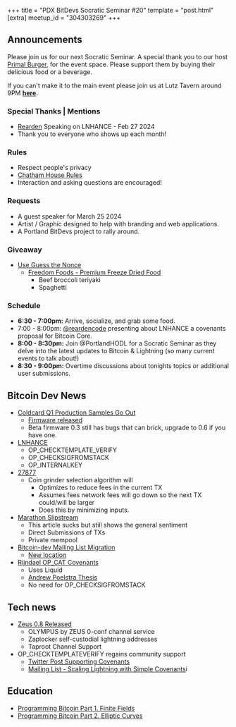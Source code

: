 +++
title = "PDX BitDevs Socratic Seminar #20"
template = "post.html"
[extra]
meetup_id = "304303269"
+++

## Announcements

Please join us for our next Socratic Seminar. A special thank you to our host <a href="https://dicksprimalburger.com/" data-no-summary>Primal Burger</a>, for the event space. Please support them by buying their delicious food or a beverage.

If you can't make it to the main event please join us at Lutz Tavern around 9PM **<a href="https://www.lutztavern.com/" data-no-summary>here</a>.**

### Special Thanks | Mentions
- [Rearden](https://twitter.com/reardencode) Speaking on LNHANCE - Feb 27 2024
- Thank you to everyone who shows up each month!

### Rules
- Respect people's privacy
- [Chatham House Rules](https://www.chathamhouse.org/about-us/chatham-house-rule)
- Interaction and asking questions are encouraged!

### Requests
- A guest speaker for March 25 2024
- Artist / Graphic designed to help with branding and web applications.
- A Portland BitDevs project to rally around.

### Giveaway
- [Use Guess the Nonce](https://nonce.portlandbitdevs.com/)
  - [Freedom Foods - Premium Freeze Dried Food](https://freedomfoods.store/)
    - Beef broccoli teriyaki
    - Spaghetti

### Schedule
- **6:30 - 7:00pm:** Arrive, socialize, and grab some food.
- 7:00 - 8:00pm: [@reardencode](https://twitter.com/reardencode) presenting about LNHANCE a covenants proposal for Bitcoin Core.
- **8:00 - 8:30pm:** Join @PortlandHODL for a Socratic Seminar as they delve into the latest updates to Bitcoin & Lightning (so many current events to talk about!)
- **8:30 - 9:00pm:** Overtime discussions about tonights topics or additional user submissions.

## Bitcoin Dev News
- [Coldcard Q1 Production Samples Go Out](https://twitter.com/COLDCARDwallet/status/1755639690357510485)
  - [Firmware released](https://github.com/Coldcard/firmware/pull/332)
  - Beta firmware 0.3 still has bugs that can brick, upgrade to 0.6 if you have one.
- [LNHANCE](https://github.com/bitcoin/bitcoin/pull/29198)
  - OP_CHECKTEMPLATE_VERIFY
  - OP_CHECKSIGFROMSTACK
  - OP_INTERNALKEY
- [27877](https://github.com/bitcoin/bitcoin/pull/27877)
  - Coin grinder selection algorithm will
    - Optimizes to reduce fees in the current TX
    - Assumes fees network fees will go down so the next TX could/will be larger
    - Does this by minimizing inputs.
- [Marathon Slipstream](https://mugglehead.com/marathon-digital-holdings-bypasses-bitcoin-high-transaction-scaling-issues-with-slipstream/)
  - This article sucks but still shows the general sentiment
  - Direct Submissions of TXs
  - Private mempool
- [Bitcoin-dev Mailing List Migration](https://lists.linuxfoundation.org/pipermail/bitcoin-dev/2024-February/022327.html)
  - [New location](https://groups.google.com/g/bitcoindev)
- [Rijndael OP_CAT Covenants](https://twitter.com/rot13maxi/status/1748452535017296069)
  - Uses Liquid
  - [Andrew Poelstra Thesis](https://medium.com/blockstream/cat-and-schnorr-tricks-i-faf1b59bd298)
  - No need for OP_CHECKSIGFROMSTACK

## Tech news
- [Zeus 0.8 Released](https://github.com/ZeusLN/zeus/releases/tag/v0.8.0)
  - OLYMPUS by ZEUS 0-conf channel service
  - Zaplocker self-custodial lightning addresses
  - Taproot Channel Support
- OP_CHECKTEMPLATEVERIFY regains community support
  - [Twitter Post Supporting Covenants](https://twitter.com/reardencode/status/1739059702485709212)
  - [Mailing List - Scaling Lightning with Simple Covenants](https://lists.linuxfoundation.org/pipermail/bitcoin-dev/2023-September/021941.html)i

## Education
- [Programming Bitcoin Part 1. Finite Fields](https://twitter.com/PortlandHODL/status/1746731228122976617)
- [Programming Bitcoin Part 2. Elliptic Curves](https://twitter.com/PortlandHODL/status/1746731228122976617)

